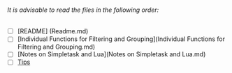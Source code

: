 ###### It is advisable to read the files in the following order:

- [ ] [README] (Readme.md)
- [ ] [Individual Functions for Filtering and Grouping](Individual Functions for Filtering and Grouping.md)
- [ ] [Notes on Simpletask and Lua](Notes on Simpletask and Lua.md)
- [ ] [Tips](Tips.md)
